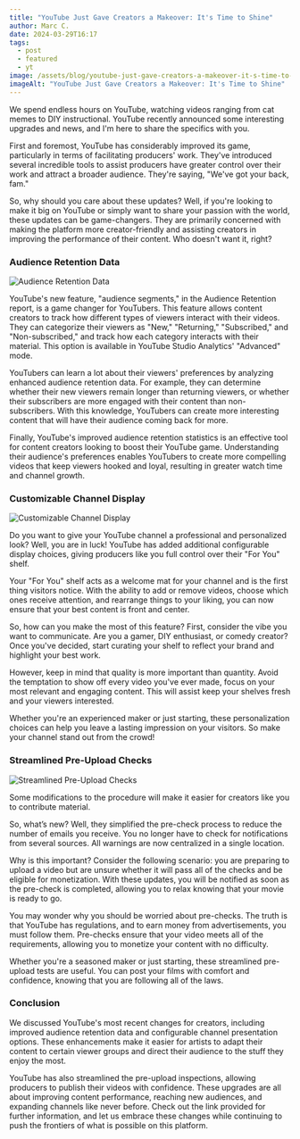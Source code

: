 ```yaml
---
title: "YouTube Just Gave Creators a Makeover: It's Time to Shine"
author: Marc C.
date: 2024-03-29T16:17
tags:
  - post
  - featured
  - yt
image: /assets/blog/youtube-just-gave-creators-a-makeover-it-s-time-to-shine.png
imageAlt: "YouTube Just Gave Creators a Makeover: It's Time to Shine"
---
```

We spend endless hours on YouTube, watching videos ranging from cat memes to DIY instructional. YouTube recently announced some interesting upgrades and news, and I'm here to share the specifics with you.

First and foremost, YouTube has considerably improved its game, particularly in terms of facilitating producers' work. They've introduced several incredible tools to assist producers have greater control over their work and attract a broader audience. They're saying, "We've got your back, fam."

So, why should you care about these updates? Well, if you're looking to make it big on YouTube or simply want to share your passion with the world, these updates can be game-changers. They are primarily concerned with making the platform more creator-friendly and assisting creators in improving the performance of their content. Who doesn't want it, right?

### Audience Retention Data

![Audience Retention Data](/assets/blog/audience-retention-data.png)

YouTube's new feature, "audience segments," in the Audience Retention report, is a game changer for YouTubers. This feature allows content creators to track how different types of viewers interact with their videos. They can categorize their viewers as "New," "Returning," "Subscribed," and "Non-subscribed," and track how each category interacts with their material. This option is available in YouTube Studio Analytics' "Advanced" mode.

YouTubers can learn a lot about their viewers' preferences by analyzing enhanced audience retention data. For example, they can determine whether their new viewers remain longer than returning viewers, or whether their subscribers are more engaged with their content than non-subscribers. With this knowledge, YouTubers can create more interesting content that will have their audience coming back for more.

Finally, YouTube's improved audience retention statistics is an effective tool for content creators looking to boost their YouTube game. Understanding their audience's preferences enables YouTubers to create more compelling videos that keep viewers hooked and loyal, resulting in greater watch time and channel growth.

### Customizable Channel Display

![Customizable Channel Display](/assets/blog/customizable-channel-display.png)

Do you want to give your YouTube channel a professional and personalized look? Well, you are in luck! YouTube has added additional configurable display choices, giving producers like you full control over their "For You" shelf. 

Your "For You" shelf acts as a welcome mat for your channel and is the first thing visitors notice. With the ability to add or remove videos, choose which ones receive attention, and rearrange things to your liking, you can now ensure that your best content is front and center. 

So, how can you make the most of this feature? First, consider the vibe you want to communicate. Are you a gamer, DIY enthusiast, or comedy creator? Once you've decided, start curating your shelf to reflect your brand and highlight your best work.

However, keep in mind that quality is more important than quantity. Avoid the temptation to show off every video you've ever made, focus on your most relevant and engaging content. This will assist keep your shelves fresh and your viewers interested.

Whether you're an experienced maker or just starting, these personalization choices can help you leave a lasting impression on your visitors. So make your channel stand out from the crowd!

### Streamlined Pre-Upload Checks

![Streamlined Pre-Upload Checks](/assets/blog/streamlined-pre-upload-checks.png)

Some modifications to the procedure will make it easier for creators like you to contribute material. 

So, what’s new? Well, they simplified the pre-check process to reduce the number of emails you receive. You no longer have to check for notifications from several sources. All warnings are now centralized in a single location.

Why is this important? Consider the following scenario: you are preparing to upload a video but are unsure whether it will pass all of the checks and be eligible for monetization. With these updates, you will be notified as soon as the pre-check is completed, allowing you to relax knowing that your movie is ready to go.

You may wonder why you should be worried about pre-checks. The truth is that YouTube has regulations, and to earn money from advertisements, you must follow them. Pre-checks ensure that your video meets all of the requirements, allowing you to monetize your content with no difficulty.

Whether you're a seasoned maker or just starting, these streamlined pre-upload tests are useful. You can post your films with comfort and confidence, knowing that you are following all of the laws.

### Conclusion

We discussed YouTube's most recent changes for creators, including improved audience retention data and configurable channel presentation options. These enhancements make it easier for artists to adapt their content to certain viewer groups and direct their audience to the stuff they enjoy the most.

YouTube has also streamlined the pre-upload inspections, allowing producers to publish their videos with confidence. These upgrades are all about improving content performance, reaching new audiences, and expanding channels like never before. Check out the link provided for further information, and let us embrace these changes while continuing to push the frontiers of what is possible on this platform.
